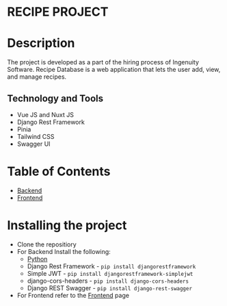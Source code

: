 # RECIPE PROJECT

# Description
The project is developed as a part of the hiring process of Ingenuity Software.
Recipe Database is a web application that lets the user add, view, and manage recipes.

## Technology and Tools
* Vue JS and Nuxt JS
* Django Rest Framework
* Pinia
* Tailwind CSS
* Swagger UI

# Table of Contents
* [Backend](https://github.com/kenthought/recipe_trial_project/tree/master/recipe-backend "Backend")
* [Frontend](https://github.com/kenthought/recipe_trial_project/tree/master/recipe-frontend "Frontend")

# Installing the project
* Clone the repositiory
* For Backend Install the following:
  * [Python](https://www.python.org/downloads/ "Python")
  * Django Rest Framework - `pip install djangorestframework`
  * Simple JWT - `pip install djangorestframework-simplejwt`
  * django-cors-headers - `pip install django-cors-headers`
  * Django REST Swagger - `pip install django-rest-swagger`
* For Frontend refer to the [Frontend](https://github.com/kenthought/recipe_trial_project/tree/master/recipe-frontend "Frontend") page
